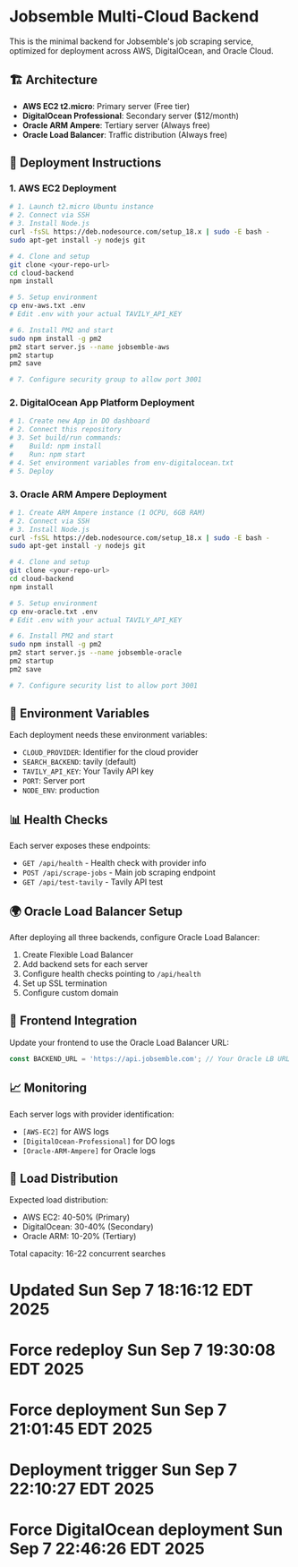 # Jobsemble Multi-Cloud Backend

This is the minimal backend for Jobsemble's job scraping service, optimized for deployment across AWS, DigitalOcean, and Oracle Cloud.

## 🏗️ Architecture

- **AWS EC2 t2.micro**: Primary server (Free tier)
- **DigitalOcean Professional**: Secondary server ($12/month)
- **Oracle ARM Ampere**: Tertiary server (Always free)
- **Oracle Load Balancer**: Traffic distribution (Always free)

## 🚀 Deployment Instructions

### 1. AWS EC2 Deployment

```bash
# 1. Launch t2.micro Ubuntu instance
# 2. Connect via SSH
# 3. Install Node.js
curl -fsSL https://deb.nodesource.com/setup_18.x | sudo -E bash -
sudo apt-get install -y nodejs git

# 4. Clone and setup
git clone <your-repo-url>
cd cloud-backend
npm install

# 5. Setup environment
cp env-aws.txt .env
# Edit .env with your actual TAVILY_API_KEY

# 6. Install PM2 and start
sudo npm install -g pm2
pm2 start server.js --name jobsemble-aws
pm2 startup
pm2 save

# 7. Configure security group to allow port 3001
```

### 2. DigitalOcean App Platform Deployment

```bash
# 1. Create new App in DO dashboard
# 2. Connect this repository
# 3. Set build/run commands:
#    Build: npm install
#    Run: npm start
# 4. Set environment variables from env-digitalocean.txt
# 5. Deploy
```

### 3. Oracle ARM Ampere Deployment

```bash
# 1. Create ARM Ampere instance (1 OCPU, 6GB RAM)
# 2. Connect via SSH
# 3. Install Node.js
curl -fsSL https://deb.nodesource.com/setup_18.x | sudo -E bash -
sudo apt-get install -y nodejs git

# 4. Clone and setup
git clone <your-repo-url>
cd cloud-backend
npm install

# 5. Setup environment
cp env-oracle.txt .env
# Edit .env with your actual TAVILY_API_KEY

# 6. Install PM2 and start
sudo npm install -g pm2
pm2 start server.js --name jobsemble-oracle
pm2 startup
pm2 save

# 7. Configure security list to allow port 3001
```

## 🔧 Environment Variables

Each deployment needs these environment variables:

- `CLOUD_PROVIDER`: Identifier for the cloud provider
- `SEARCH_BACKEND`: tavily (default)
- `TAVILY_API_KEY`: Your Tavily API key
- `PORT`: Server port
- `NODE_ENV`: production

## 📊 Health Checks

Each server exposes these endpoints:

- `GET /api/health` - Health check with provider info
- `POST /api/scrape-jobs` - Main job scraping endpoint
- `GET /api/test-tavily` - Tavily API test

## 🌍 Oracle Load Balancer Setup

After deploying all three backends, configure Oracle Load Balancer:

1. Create Flexible Load Balancer
2. Add backend sets for each server
3. Configure health checks pointing to `/api/health`
4. Set up SSL termination
5. Configure custom domain

## 🎯 Frontend Integration

Update your frontend to use the Oracle Load Balancer URL:

```javascript
const BACKEND_URL = 'https://api.jobsemble.com'; // Your Oracle LB URL
```

## 📈 Monitoring

Each server logs with provider identification:
- `[AWS-EC2]` for AWS logs
- `[DigitalOcean-Professional]` for DO logs  
- `[Oracle-ARM-Ampere]` for Oracle logs

## 🔄 Load Distribution

Expected load distribution:
- AWS EC2: 40-50% (Primary)
- DigitalOcean: 30-40% (Secondary)
- Oracle ARM: 10-20% (Tertiary)

Total capacity: 16-22 concurrent searches

# Updated Sun Sep  7 18:16:12 EDT 2025
# Force redeploy Sun Sep  7 19:30:08 EDT 2025
# Force deployment Sun Sep  7 21:01:45 EDT 2025
# Deployment trigger Sun Sep  7 22:10:27 EDT 2025
# Force DigitalOcean deployment Sun Sep  7 22:46:26 EDT 2025
